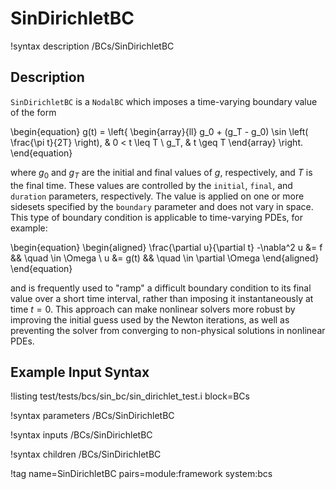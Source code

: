 # SinDirichletBC

!syntax description /BCs/SinDirichletBC

## Description

`SinDirichletBC` is a `NodalBC` which imposes a time-varying boundary value of the form

\begin{equation}
  g(t) = \left\{
  \begin{array}{ll}
    g_0 + (g_T - g_0) \sin \left( \frac{\pi t}{2T} \right), & 0 < t \leq T \\
    g_T, & t \geq T
  \end{array}
  \right.
\end{equation}

where $g_0$ and $g_T$ are the initial and final values of $g$, respectively,
and $T$ is the final time. These values are controlled by the
`initial`, `final`, and `duration` parameters, respectively.
The value is applied on one or more sidesets specified
by the `boundary` parameter and does not vary in space. This type of boundary
condition is applicable to time-varying PDEs, for example:

\begin{equation}
\begin{aligned}
  \frac{\partial u}{\partial t} -\nabla^2 u &= f && \quad \in \Omega \\
  u &= g(t) && \quad \in \partial \Omega
\end{aligned}
\end{equation}

and is frequently used to "ramp" a difficult boundary condition to its
final value over a short time interval, rather than imposing it
instantaneously at time $t=0$.  This approach can make nonlinear
solvers more robust by improving the initial guess used by the Newton
iterations, as well as preventing the solver from converging to
non-physical solutions in nonlinear PDEs.

## Example Input Syntax

!listing test/tests/bcs/sin_bc/sin_dirichlet_test.i block=BCs

!syntax parameters /BCs/SinDirichletBC

!syntax inputs /BCs/SinDirichletBC

!syntax children /BCs/SinDirichletBC

!tag name=SinDirichletBC pairs=module:framework system:bcs
